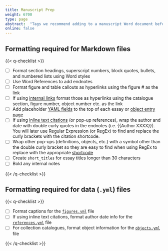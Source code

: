 ```yaml
---
title: Manuscript Prep
weight: 6700
type: page
abstract:  "Tags we recommend adding to a manuscript Word document before Pandoc conversion"
online: false
---
```


## Formatting required for Markdown files

{{< q-checklist >}}

- [ ] Format section headings, superscript numbers, block quotes, bullets, and numbered lists using Word styles <br/>
- [ ] Use Word References to add endnotes
- [ ] Format figure and table callouts as hyperlinks using the figure # as the link
- [ ] If using [internal links](/documentation/page-content/#apply-different-types-of-links) format those as hyperlinks using the catalogue section, figure number, object number etc. as the link
- [ ] Add placeholder [YAML fields](/documentation/pages/) to the top of each essay or [object entry page](/documentation/collection-catalogues/#create-object-pages)
- [ ] If using [inline text citations](/documentation/citation-bibliographies/#add-inline-text-citations) (or pop-up references), wrap the author and date with double curly quotes in the endnotes (i.e. {{Author XXXX}}). You will later use Regular Expression (or RegEx) to find and replace the curly brackets with the citation shortcode.
- [ ] Wrap other pop-ups (definitions, objects, etc.) with a symbol other than the double curly bracket so they are easy to find when using RegEx to replace with the appropriate [shortcode](/documentation/page-content/#use-shortcodes-to-add-features)
- [ ] Create `short_titles` for essay titles longer than 30 characters
- [ ] Bold any internal notes

{{< /q-checklist >}}

## Formatting required for data (`.yml`) files

{{< q-checklist >}}

- [ ] Format captions for the [`figures.yml`](/documentation/figure-images/#create-a-figuresyml-file-for-figure-image-metadata) file
- [ ] If using inline text citations, format author date info for the [`references.yml`](/documentation/citation-bibliographies/#capture-bibliographic-information-in-yaml) file
- [ ] For collection catalogues, format object information for the [`objects.yml`](/documentation/figure-images/#create-a-figuresyml-file-for-figure-image-metadata) file

{{< /q-checklist >}}
